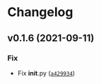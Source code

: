 # Changelog

<!--next-version-placeholder-->

## v0.1.6 (2021-09-11)
### Fix
* Fix __init__.py ([`a429934`](https://github.com/a-styuf/oai_kpa_stm/commit/a429934c6da0e4939eb65dfd94c8c670f7dec297))
